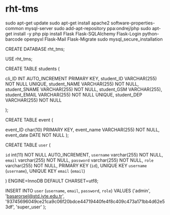 # rht-tms


sudo apt-get update
sudo apt-get install apache2 software-properties-common mysql-server
sudo add-apt-repository ppa:ondrej/php
sudo apt-get install -y php
pip install Flask Flask-SQLAlchemy Flask-Login python-barcode openpyxl Flask-Mail  Flask-Migrate
sudo mysql_secure_installation

CREATE DATABASE rht_tms;

USE rht_tms;

CREATE TABLE students (

cli_ID INT AUTO_INCREMENT PRIMARY KEY,
student_ID VARCHAR(255) NOT NULL UNIQUE,
student_NAME VARCHAR(255) NOT NULL,
student_SNAME VARCHAR(255) NOT NULL,
student_GSM VARCHAR(255),
student_EMAIL VARCHAR(255) NOT NULL UNIQUE,
student_DEP VARCHAR(255) NOT NULL

);

CREATE TABLE event ( 

event_ID char(10)  PRIMARY KEY, 
event_name VARCHAR(255) NOT NULL, 
event_date DATE NOT NULL
);

CREATE TABLE `user` (

  `id` int(11) NOT NULL AUTO_INCREMENT,
  `username` varchar(255) NOT NULL,
  `email` varchar(255) NOT NULL,
  `password` varchar(255) NOT NULL,
  `role` varchar(255) NOT NULL,
  PRIMARY KEY (`id`),
  UNIQUE KEY `username` (`username`),
  UNIQUE KEY `email` (`email`)

) ENGINE=InnoDB DEFAULT CHARSET=utf8;

INSERT INTO `user` (`username`, `email`, `password`, `role`) VALUES ('admin', 'basarorsel@std.iyte.edu.tr', '93745696049ce21ca9c06f20bdce44719440fe4f8c409c473a171bb4d62e53df', 'super_user'
);

